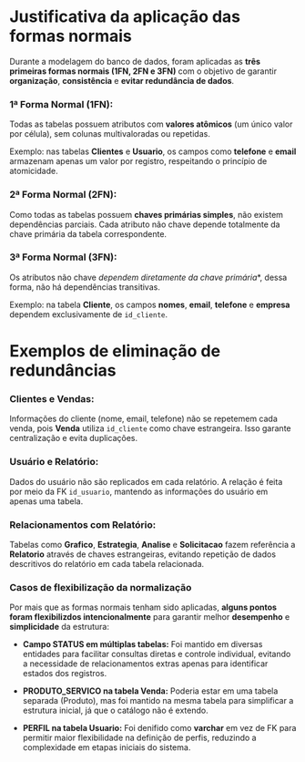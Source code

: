 # Justificativa da aplicação das formas normais
Durante a modelagem do banco de dados, foram aplicadas as **três primeiras formas normais (1FN, 2FN e 3FN)** com o objetivo de garantir **organização**, **consistência** e **evitar redundância de dados**.

### **1ª Forma Normal (1FN):**
Todas as tabelas possuem atributos com **valores atômicos** (um único valor por célula), sem colunas multivaloradas ou repetidas.

Exemplo: nas tabelas **Clientes** e **Usuario**, os campos como **telefone** e **email** armazenam apenas um valor por registro, respeitando o princípio de atomicidade.

### **2ª Forma Normal (2FN):**
Como todas as tabelas possuem **chaves primárias simples**, não existem dependências parciais.
Cada atributo não chave depende totalmente da chave primária da tabela correspondente.

### **3ª Forma Normal (3FN):**
Os atributos não chave *dependem diretamente da chave primária**, dessa forma, não há dependências transitivas.

Exemplo: na tabela **Cliente**, os campos **nomes**, **email**, **telefone** e **empresa** dependem exclusivamente de `id_cliente`.

# Exemplos de eliminação de redundâncias

### Clientes e Vendas:
Informações do cliente (nome, email, telefone) não se repetemem cada venda, pois **Venda** utiliza `id_cliente` como chave estrangeira. Isso garante centralização e evita duplicações.

### Usuário e Relatório:
Dados do usuário não são replicados em cada relatório. A relação é feita por meio da FK `id_usuario`, mantendo as informações do usuário em apenas uma tabela.

### Relacionamentos com Relatório:
Tabelas como **Grafico**, **Estrategia**, **Analise** e **Solicitacao** fazem referência a **Relatorio** através de chaves estrangeiras, evitando repetição de dados descritivos do relatório em cada tabela relacionada.

### Casos de flexibilização da normalização
Por mais que as formas normais tenham sido aplicadas, **alguns pontos foram flexibilizdos intencionalmente** para garantir melhor **desempenho** e **simplicidade** da estrutura:

- **Campo STATUS em múltiplas tabelas:**
  Foi mantido em diversas entidades para facilitar consultas diretas e controle individual, evitando a necessidade de relacionamentos extras apenas para identificar estados dos registros.

- **PRODUTO_SERVICO na tabela Venda:**
  Poderia estar em uma tabela separada (Produto), mas foi mantido na mesma tabela para simplificar a estrutura inicial, já que o catálogo não é extendo.

- **PERFIL na tabela Usuario:**
  Foi denifido como **varchar** em vez de FK para permitir maior flexibilidade na definição de perfis, reduzindo a complexidade em etapas iniciais do sistema.
